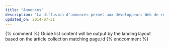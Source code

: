 ```yaml
---
title: "Annonces"
description: "La diffusion d'annonces permet aux développeurs Web de rendre leur site et leurs contenus gratuits tout en gagnant de l'argent. Découvrez le fonctionnement des annonces et comment diffuser des annonces adaptatives sur votre site."
updated_on: 2014-07-31
---
```


{% comment %}
Guide list content will be output by the landing layout based on the article collection matching page.id
{% endcomment %}

